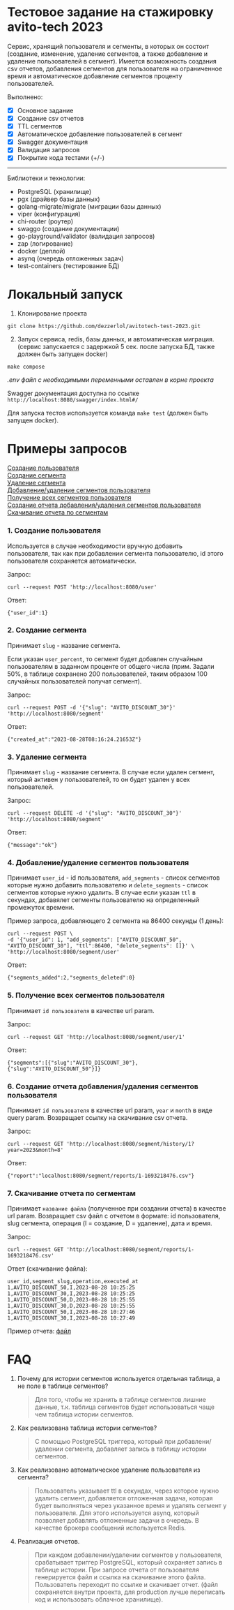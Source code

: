 # Тестовое задание на стажировку avito-tech 2023
Cервис, хранящий пользователя и сегменты, в которых он состоит (создание, изменение, удаление сегментов, а также добавление и удаление пользователей в сегмент). Имеется возможность создания csv отчетов, добавления сегментов для пользователя на ограниченное время и автоматическое добавление сегментов проценту пользователей.

Выполнено:
- [x] Основное задание
- [x] Создание csv отчетов
- [x] TTL сегментов
- [x] Автоматическое добавление пользователей в сегмент
- [x] Swagger документация
- [x] Валидация запросов 
- [x] Покрытие кода тестами (+/-)  

---
Библиотеки и технологии:
- PostgreSQL (хранилище)
- pgx (драйвер базы данных)
- golang-migrate/migrate (миграции базы данных)
- viper (конфигурация)
- chi-router (роутер)
- swaggo (создание документации)
- go-playground/validator (валидация запросов)
- zap (логирование)
- docker (деплой)
- asynq (очередь отложенных задач)
- test-containers (тестирование БД)


# Локальный запуск

1. Клонирование проекта
```
git clone https://github.com/dezzerlol/avitotech-test-2023.git
```
2. Запуск сервиса, redis, базы данных, и автоматическая миграция. (сервис запускается с задержкой 5 сек. после запуска БД, также должен быть запущен docker)
```
make compose
```

*.env файл с необходимыми переменными оставлен в корне проекта*

Swagger документация доступна по ссылке `http://localhost:8080/swagger/index.html#/`

Для запуска тестов используется команда `make test` (должен быть запущен docker).

# Примеры запросов
[Создание пользователя](#1-создание-пользователя)  
[Создание сегмента](#2-создание-сегмента)  
[Удаление сегмента](#3-удаление-сегмента)  
[Добавление/удаление сегментов пользователя](#4-добавлениеудаление-сегментов-пользователя)  
[Получение всех сегментов пользователя](#5-получение-всех-сегментов-пользователя)  
[Создание отчета добавления/удаления сегментов пользователя](#6-создание-отчета-добавленияудаления-сегментов-пользователя)  
[Скачивание отчета по сегментам](#7-скачивание-отчета-по-сегментам)


### 1. **Создание пользователя**

Используется в случае необходимости вручную добавить пользователя, так как при добавлении сегмента пользователю, id этого пользователя сохраняется автоматически.

Запрос:
```
curl --request POST 'http://localhost:8080/user'
```

Ответ:
```
{"user_id":1}
```

### 2. **Создание сегмента**
Принимает `slug` - название сегмента.

Если указан `user_percent`, то сегмент будет добавлен случайным пользователям в заданном проценте от общего числа (прим. Задали 50%, в таблице сохранено 200 пользователей, таким образом 100 случайных пользователей получат сегмент).

Запрос:
```
curl --request POST -d '{"slug": "AVITO_DISCOUNT_30"}' 'http://localhost:8080/segment'
```

Ответ:
```
{"created_at":"2023-08-28T08:16:24.21653Z"}
```

### 3. **Удаление сегмента**
Принимает `slug` - название сегмента. В случае если удален сегмент, который активен у пользователей, то он будет удален у всех пользователей.

Запрос:
```
curl --request DELETE -d '{"slug": "AVITO_DISCOUNT_30"}' 'http://localhost:8080/segment'
```

Ответ:
```
{"message":"ok"}
```

### 4. **Добавление/удаление сегментов пользователя**
Принимает `user_id` - id пользователя, `add_segments` - список сегментов которые нужно добавить пользователю и `delete_segments` - список сегментов которые нужно удалить.
В случае если указан `ttl` в секундах, добавялет сегменты пользователю на определенный промежуток времени.


Пример запроса, добавляющего 2 сегмента на 86400 секунды (1 день):
```
curl --request POST \
-d '{"user_id": 1, "add_segments": ["AVITO_DISCOUNT_50", "AVITO_DISCOUNT_30"], "ttl":86400, "delete_segments": []}' \
'http://localhost:8080/segment/user'
```

Ответ:
```
{"segments_added":2,"segments_deleted":0}
```

### 5. **Получение всех сегментов пользователя**
Принимает `id пользователя` в качестве url param.

Запрос:
```
curl --request GET 'http://localhost:8080/segment/user/1'
```

Ответ:
```
{"segments":[{"slug":"AVITO_DISCOUNT_30"},{"slug":"AVITO_DISCOUNT_50"}]}
```

### 6. **Создание отчета добавления/удаления сегментов пользователя**
Принимает `id пользователя` в качестве url param, `year` и `month` в виде query param. Возвращает ссылку на скачивание csv отчета.

Запрос:
```
curl --request GET 'http://localhost:8080/segment/history/1?year=2023&month=8'
```

Ответ:
```
{"report":"localhost:8080/segment/reports/1-1693218476.csv"}
```

### 7. **Скачивание отчета по сегментам**
Принимает `название файла` (полученное при создании отчета) в качестве url param. Возвращает csv файл с отчетом в формате: id пользователя, slug сегмента, операция (I = создание, D = удаление), дата и время.

Запрос:
```
curl --request GET 'http://localhost:8080/segment/reports/1-1693218476.csv'
```

Ответ (скачивание файла):
```
user_id,segment_slug,operation,executed_at
1,AVITO_DISCOUNT_50,I,2023-08-28 10:25:25
1,AVITO_DISCOUNT_30,I,2023-08-28 10:25:25
1,AVITO_DISCOUNT_50,D,2023-08-28 10:25:55
1,AVITO_DISCOUNT_30,D,2023-08-28 10:25:55
1,AVITO_DISCOUNT_50,I,2023-08-28 10:27:46
1,AVITO_DISCOUNT_30,I,2023-08-28 10:27:49
```
Пример отчета: [файл](/reports/1-1693224806.csv)


# FAQ
1. Почему для истории сегментов используется отдельная таблица, а не поле в таблице сегментов?
    > Для того, чтобы не хранить в таблице сегментов лишние данные, т.к. таблица сегментов будет использоваться чаще чем таблица истории сегментов.

2. Как реализована таблица истории сегментов?
    > С помощью PostgreSQL триггера, который при добавлени/удалении сегмента, добавляет запись в таблицу истории сегментов.

3. Как реализовано автоматическое удаление пользователя из сегмента?
    > Пользователь указывает ttl в секундах, через которое нужно удалить сегмент, добавляется отложенная задача, которая будет выполняться через указанное время и удалять сегмент у пользователя. Для этого используется asynq, который позволяет добавлять отложенные задачи в очередь. В качестве брокера сообщений используется Redis.

4. Реализация отчетов.
    > При каждом добавлении/удалении сегментов у пользователя, срабатывает триггер PostgreSQL, который сохраняет запись в таблице истории. При запросе отчета от пользователя генерируется файл и ссылка на скачивание этого файла. Пользователь переходит по ссылке и скачивает отчет. (файл сохраняется внутри проекта, для production лучше переписать код и использовать облачное хранилище).